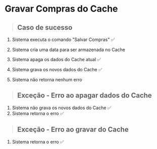 # Gravar Compras do Cache

> ## Caso de sucesso

1.  Sistema executa o comando "Salvar Compras" ✅

2.  Sistema cria uma data para ser armazenada no Cache

3.  Sistema apaga os dados do Cache atual ✅

4.  Sistema grava os novos dados do Cache ✅

5.  Sistema não retorna nenhum erro

> ## Exceção - Erro ao apagar dados do Cache

1.  Sistema não grava os novos dados do Cache ✅
2.  Sistema retorna o erro ✅

> ## Exceção - Erro ao gravar do Cache

1.  Sistema retorna o erro ✅
